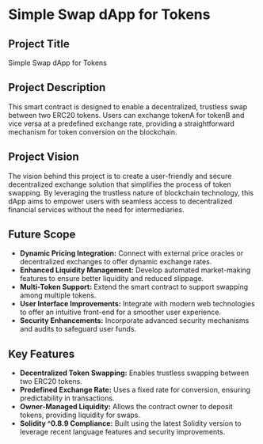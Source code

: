 # Simple Swap dApp for Tokens

## Project Title
Simple Swap dApp for Tokens

## Project Description
This smart contract is designed to enable a decentralized, trustless swap between two ERC20 tokens. Users can exchange tokenA for tokenB and vice versa at a predefined exchange rate, providing a straightforward mechanism for token conversion on the blockchain.

## Project Vision
The vision behind this project is to create a user-friendly and secure decentralized exchange solution that simplifies the process of token swapping. By leveraging the trustless nature of blockchain technology, this dApp aims to empower users with seamless access to decentralized financial services without the need for intermediaries.

## Future Scope
- **Dynamic Pricing Integration:** Connect with external price oracles or decentralized exchanges to offer dynamic exchange rates.
- **Enhanced Liquidity Management:** Develop automated market-making features to ensure better liquidity and reduced slippage.
- **Multi-Token Support:** Extend the smart contract to support swapping among multiple tokens.
- **User Interface Improvements:** Integrate with modern web technologies to offer an intuitive front-end for a smoother user experience.
- **Security Enhancements:** Incorporate advanced security mechanisms and audits to safeguard user funds.

## Key Features
- **Decentralized Token Swapping:** Enables trustless swapping between two ERC20 tokens.
- **Predefined Exchange Rate:** Uses a fixed rate for conversion, ensuring predictability in transactions.
- **Owner-Managed Liquidity:** Allows the contract owner to deposit tokens, providing liquidity for swaps.
- **Solidity ^0.8.9 Compliance:** Built using the latest Solidity version to leverage recent language features and security improvements.
